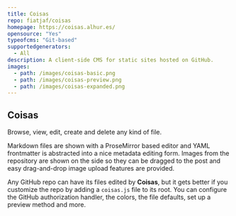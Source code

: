 ```yaml
---
title: Coisas
repo: fiatjaf/coisas
homepage: https://coisas.alhur.es/
opensource: "Yes"
typeofcms: "Git-based"
supportedgenerators:
  - All
description: A client-side CMS for static sites hosted on GitHub.
images:
  - path: /images/coisas-basic.png
  - path: /images/coisas-preview.png
  - path: /images/coisas-expanded.png
---
```


## Coisas

Browse, view, edit, create and delete any kind of file.

Markdown files are shown with a ProseMirror based editor and YAML frontmatter is abstracted into a nice metadata
editing form. Images from the repository are shown on the side so they can be dragged to the post and easy
drag-and-drop image upload features are provided.

Any GitHub repo can have its files edited by **Coisas**, but it gets better if you customize the repo by adding a
`coisas.js` file to its root. You can configure the GitHub authorization handler, the colors, the file defaults,
set up a preview method and more.
